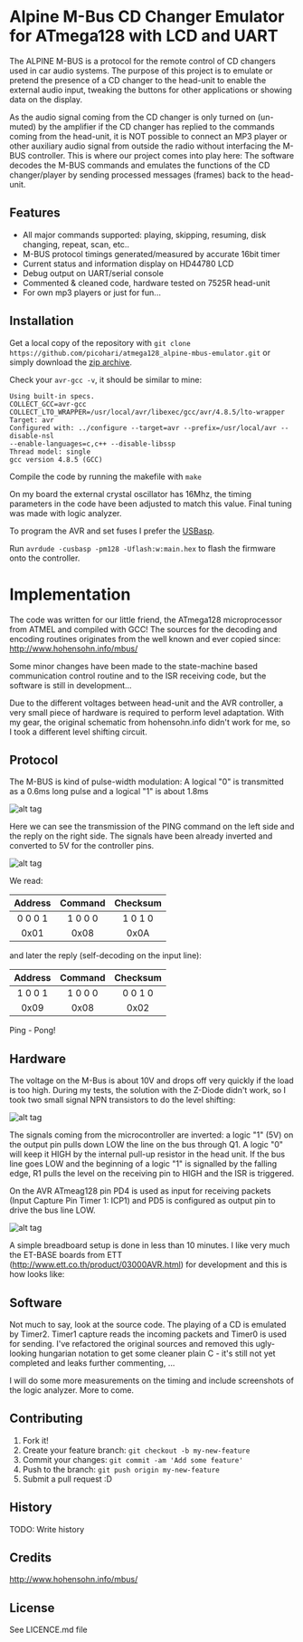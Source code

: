 # Alpine M-Bus CD Changer Emulator for ATmega128 with LCD and UART

The ALPINE M-BUS is a protocol for the remote control of CD changers used in car audio systems. The purpose of this project is to emulate or pretend the presence of a CD changer to the head-unit to enable the external audio input, tweaking the buttons for other applications or showing data on the display.  

As the audio signal coming from the CD changer is only turned on (un-muted) by the amplifier if the CD changer has replied to the commands coming from the head-unit, it is NOT possible to connect an MP3 player or other auxiliary audio signal from outside the radio without interfacing the M-BUS controller. This is where our project comes into play here: The software decodes the M-BUS commands and emulates the functions of the CD changer/player by sending processed messages (frames) back to the head-unit.


## Features

* All major commands supported: playing, skipping, resuming, disk changing, repeat, scan, etc..  
* M-BUS protocol timings generated/measured by accurate 16bit timer
* Current status and information display on HD44780 LCD
* Debug output on UART/serial console
* Commented & cleaned code, hardware tested on 7525R head-unit
* For own mp3 players or just for fun...


## Installation

Get a local copy of the repository with `git clone https://github.com/picohari/atmega128_alpine-mbus-emulator.git` or simply download the [zip archive](https://github.com/picohari/atmega128_alpine-mbus-emulator/archive/master.zip).

Check your `avr-gcc -v`, it should be similar to mine:
```
Using built-in specs.
COLLECT_GCC=avr-gcc
COLLECT_LTO_WRAPPER=/usr/local/avr/libexec/gcc/avr/4.8.5/lto-wrapper
Target: avr
Configured with: ../configure --target=avr --prefix=/usr/local/avr --disable-nsl
--enable-languages=c,c++ --disable-libssp
Thread model: single
gcc version 4.8.5 (GCC)
```
Compile the code by running the makefile with `make`

On my board the external crystal oscillator has 16Mhz, the timing parameters in the code have been adjusted to match this value. Final tuning was made with logic analyzer.

To program the AVR and set fuses I prefer the [USBasp](http://www.fischl.de/usbasp/).

Run `avrdude -cusbasp -pm128 -Uflash:w:main.hex` to flash the firmware onto the controller.


# Implementation

The code was written for our little friend, the ATmega128 microprocessor from ATMEL and compiled with GCC! The sources for the decoding and encoding routines originates from the well known and ever copied since: http://www.hohensohn.info/mbus/

Some minor changes have been made to the state-machine based communication control routine and to the ISR receiving code, but the software is still in development...

Due to the different voltages between head-unit and the AVR controller, a very small piece of hardware is required to perform level adaptation. With my gear, the original schematic from hohensohn.info didn't work for me, so I took a different level shifting circuit.

## Protocol

The M-BUS is kind of pulse-width modulation: A logical "0" is transmitted as a 0.6ms long pulse and a logical "1" is about 1.8ms

![alt tag](https://raw.githubusercontent.com/picohari/atmega128_alpine-mbus-emulator/master/M-BUS_Adapter/m-bus_timing.png)

Here we can see the transmission of the PING command on the left side and the reply on the right side. The signals have been already inverted and converted to 5V for the controller pins.

![alt tag](https://raw.githubusercontent.com/picohari/atmega128_alpine-mbus-emulator/master/M-BUS_Adapter/logic.png)

We read:

|Address  |Command  |Checksum |
| :------:|:-------:|:-------:|
| 0 0 0 1 | 1 0 0 0 | 1 0 1 0 |
|0x01     | 0x08    |0x0A     |

and later the reply (self-decoding on the input line):

|Address  |Command  |Checksum |
| :------:|:-------:|:-------:|
| 1 0 0 1 | 1 0 0 0 | 0 0 1 0 |
|0x09     | 0x08    |0x02     |

Ping - Pong!


## Hardware

The voltage on the M-Bus is about 10V and drops off very quickly if the load is too high. During my tests, the solution with the Z-Diode didn't work, so I took two small signal NPN transistors to do the level shifting:

![alt tag](https://raw.githubusercontent.com/picohari/atmega128_alpine-mbus-emulator/master/M-BUS_Adapter/adapter.png)

The signals coming from the microcontroller are inverted: a logic "1" (5V) on the output pin pulls down LOW the line on the bus through Q1. A logic "0" will keep it HIGH by the internal pull-up resistor in the head unit.
If the bus line goes LOW and the beginning of a logic "1" is signalled by the falling edge, R1 pulls the level on the receiving pin to HIGH and the ISR is triggered.

On the AVR ATmeag128 pin PD4 is used as input for receiving packets (Input Capture Pin Timer 1: ICP1) and PD5 is configured as output pin to drive the bus line LOW.

![alt tag](https://raw.githubusercontent.com/picohari/atmega128_alpine-mbus-emulator/master/M-BUS_Adapter/board.png)

A simple breadboard setup is done in less than 10 minutes. I like very much the ET-BASE boards from ETT (http://www.ett.co.th/product/03000AVR.html) for development and this is how looks like:


## Software

Not much to say, look at the source code. The playing of a CD is emulated by Timer2. Timer1 capture reads the incoming packets and Timer0 is used for sending. I've refactored the original sources and removed this ugly-looking hungarian notation to get some cleaner plain C - it's still not yet completed and leaks further commenting, ...

I will do some more measurements on the timing and include screenshots of the logic analyzer. More to come.


## Contributing

1. Fork it!
2. Create your feature branch: `git checkout -b my-new-feature`
3. Commit your changes: `git commit -am 'Add some feature'`
4. Push to the branch: `git push origin my-new-feature`
5. Submit a pull request :D


## History

TODO: Write history


## Credits

http://www.hohensohn.info/mbus/


## License

See LICENCE.md file
